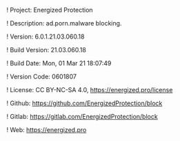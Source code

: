 ! Project: Energized Protection

! Description: ad.porn.malware blocking.

! Version: 6.0.1.21.03.060.18

! Build Version: 21.03.060.18

! Build Date: Mon, 01 Mar 21 18:07:49

! Version Code: 0601807

! License: CC BY-NC-SA 4.0, https://energized.pro/license

! Github: https://github.com/EnergizedProtection/block

! Gitlab: https://gitlab.com/EnergizedProtection/block


! Web: https://energized.pro
